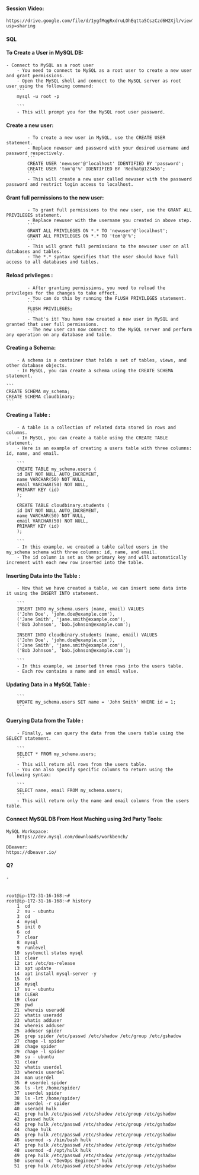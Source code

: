 #### Session Video:
    https://drive.google.com/file/d/1ygfMqgRxdruLOhEqtta5CszCzd6H2Xjl/view?usp=sharing
    
#### SQL 

#### To Create a User in MySQL DB:
    - Connect to MySQL as a root user
        - You need to connect to MySQL as a root user to create a new user and grant permissions. 
        - Open the MySQL shell and connect to the MySQL server as root user using the following command:
        ```
        mysql -u root -p

        ```
        - This will prompt you for the MySQL root user password.
        
#### Create a new user:
            - To create a new user in MySQL, use the CREATE USER statement. 
            - Replace newuser and password with your desired username and password respectively.
            ```
            CREATE USER 'newuser'@'localhost' IDENTIFIED BY 'password';
            CREATE USER 'tom'@'%' IDENTIFIED BY 'Redhat@123456';
            ```
            - This will create a new user called newuser with the password password and restrict login access to localhost.

#### Grant full permissions to the new user:
            - To grant full permissions to the new user, use the GRANT ALL PRIVILEGES statement. 
            - Replace newuser with the username you created in above step.
            ```
            GRANT ALL PRIVILEGES ON *.* TO 'newuser'@'localhost';
            GRANT ALL PRIVILEGES ON *.* TO 'tom'@'%';
            ```
            - This will grant full permissions to the newuser user on all databases and tables. 
            - The *.* syntax specifies that the user should have full access to all databases and tables.

#### Reload privileges :
            - After granting permissions, you need to reload the privileges for the changes to take effect. 
            - You can do this by running the FLUSH PRIVILEGES statement.
            ```
            FLUSH PRIVILEGES;
            ```
            - That's it! You have now created a new user in MySQL and granted that user full permissions. 
            - The new user can now connect to the MySQL server and perform any operation on any database and table.

#### Creating a Schema:
        - A schema is a container that holds a set of tables, views, and other database objects. 
        - In MySQL, you can create a schema using the CREATE SCHEMA statement.
    
    ```
    CREATE SCHEMA my_schema;
    CREATE SCHEMA cloudbinary;
    ```
#### Creating a Table :
        - A table is a collection of related data stored in rows and columns. 
        - In MySQL, you can create a table using the CREATE TABLE statement. 
        - Here is an example of creating a users table with three columns: id, name, and email.
        
        ```
        CREATE TABLE my_schema.users (
        id INT NOT NULL AUTO_INCREMENT,
        name VARCHAR(50) NOT NULL,
        email VARCHAR(50) NOT NULL,
        PRIMARY KEY (id)
        );

        CREATE TABLE cloudbinary.students (
        id INT NOT NULL AUTO_INCREMENT,
        name VARCHAR(50) NOT NULL,
        email VARCHAR(50) NOT NULL,
        PRIMARY KEY (id)
        );

        ```
        - In this example, we created a table called users in the my_schema schema with three columns: id, name, and email. 
        - The id column is set as the primary key and will automatically increment with each new row inserted into the table.

#### Inserting Data into the Table :
        - Now that we have created a table, we can insert some data into it using the INSERT INTO statement.

        ```
        INSERT INTO my_schema.users (name, email) VALUES
        ('John Doe', 'john.doe@example.com'),
        ('Jane Smith', 'jane.smith@example.com'),
        ('Bob Johnson', 'bob.johnson@example.com');

        INSERT INTO cloudbinary.students (name, email) VALUES
        ('John Doe', 'john.doe@example.com'),
        ('Jane Smith', 'jane.smith@example.com'),
        ('Bob Johnson', 'bob.johnson@example.com');

        ```
        - In this example, we inserted three rows into the users table. 
        - Each row contains a name and an email value.

#### Updating Data in a MySQL Table :

        ```
        UPDATE my_schema.users SET name = 'John Smith' WHERE id = 1;
        ```

#### Querying Data from the Table :
        - Finally, we can query the data from the users table using the SELECT statement.

        ```
        SELECT * FROM my_schema.users;
        ```
        - This will return all rows from the users table. 
        - You can also specify specific columns to return using the following syntax:

        ```
        SELECT name, email FROM my_schema.users;
        ```
        - This will return only the name and email columns from the users table.

#### Connect MySQL DB From Host Maching using 3rd Party Tools:
    MySQL Workspace:
        https://dev.mysql.com/downloads/workbench/

    DBeaver:
    https://dbeaver.io/
        
#### Q?
    - 

####

```

root@ip-172-31-16-168:~#
root@ip-172-31-16-168:~# history
    1  cd
    2  su - ubuntu
    3  cd
    4  mysql
    5  init 0
    6  cd
    7  clear
    8  mysql
    9  runlevel
   10  systemctl status mysql
   11  clear
   12  cat /etc/os-release
   13  apt update
   14  apt install mysql-server -y
   15  cd
   16  mysql
   17  su - ubuntu
   18  CLEAR
   19  clear
   20  pwd
   21  whereis useradd
   22  whatis useradd
   23  whatis adduser
   24  whereis adduser
   25  adduser spider
   26  grep spider /etc/passwd /etc/shadow /etc/group /etc/gshadow
   27  chage -l spider
   28  chage spider
   29  chage -l spider
   30  su - ubuntu
   31  clear
   32  whatis userdel
   33  whereis userdel
   34  man userdel
   35  # userdel spider
   36  ls -lrt /home/spider/
   37  userdel spider
   38  ls -lrt /home/spider/
   39  userdel -r spider
   40  useradd hulk
   41  grep hulk /etc/passwd /etc/shadow /etc/group /etc/gshadow
   42  passwd hulk
   43  grep hulk /etc/passwd /etc/shadow /etc/group /etc/gshadow
   44  chage hulk
   45  grep hulk /etc/passwd /etc/shadow /etc/group /etc/gshadow
   46  usermod -s /bin/bash hulk
   47  grep hulk /etc/passwd /etc/shadow /etc/group /etc/gshadow
   48  usermod -d /opt/hulk hulk
   49  grep hulk /etc/passwd /etc/shadow /etc/group /etc/gshadow
   50  usermod -c "DevOps Engineer" hulk
   51  grep hulk /etc/passwd /etc/shadow /etc/group /etc/gshadow
```